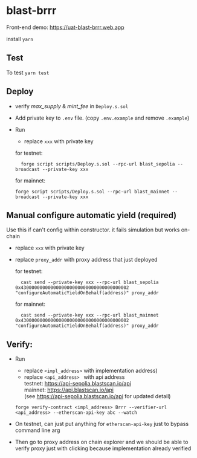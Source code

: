 # blast-brrr

Front-end demo: https://uat-blast-brrr.web.app

install `yarn`

## Test

To test `yarn test`

## Deploy

- verify _max_supply_ & _mint_fee_ in `Deploy.s.sol`
- Add private key to `.env` file. (copy `.env.example` and remove `.example`)
- Run

  - replace `xxx` with private key

  for testnet:

        forge script scripts/Deploy.s.sol --rpc-url blast_sepolia --broadcast --private-key xxx

  for mainnet:

      forge script scripts/Deploy.s.sol --rpc-url blast_mainnet --broadcast --private-key xxx

## Manual configure automatic yield (required)

Use this if can't config within constructor. it fails simulation but works on-chain

- replace `xxx` with private key
- replace `proxy_addr` with proxy address that just deployed

  for testnet:

        cast send --private-key xxx --rpc-url blast_sepolia 0x4300000000000000000000000000000000000002 "configureAutomaticYieldOnBehalf(address)" proxy_addr

  for mainnet:

        cast send --private-key xxx --rpc-url blast_mainnet 0x4300000000000000000000000000000000000002 "configureAutomaticYieldOnBehalf(address)" proxy_addr

## Verify:

- Run

  - replace `<impl_address>` with implementation address)
  - replace `<api_address> ` with api address \
    testnet: https://api-sepolia.blastscan.io/api \
    mainnet: https://api.blastscan.io/api \
    (see https://api-sepolia.blastscan.io/api for updated detail)

  ```
  forge verify-contract <impl_address> Brrr --verifier-url <api_address> --etherscan-api-key abc --watch
  ```

- On testnet, can just put anything for `etherscan-api-key` just to bypass command line arg
- Then go to proxy address on chain explorer and we should be able to verify proxy just with clicking because implementation already verified
